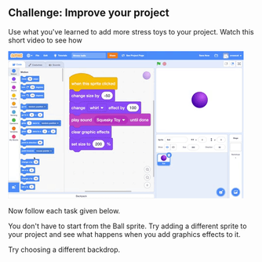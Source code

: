 ## Challenge: Improve your project

Use what you've learned to add more stress toys to your project. Watch this short video to see how

![screenshot](images/balls-challenge2.gif) 

Now follow each task given below.

You don't have to start from the Ball sprite. Try adding a different sprite to your project and see what happens when you add graphics effects to it. 

Try choosing a different backdrop.

